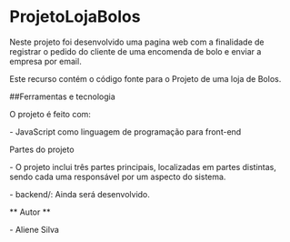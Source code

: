 # ProjetoLojaBolos
<p>Neste projeto foi desenvolvido uma pagina web com a finalidade de registrar o pedido do cliente de uma encomenda de bolo e enviar a empresa por email.</br></p>
<p>Este recurso contém o código fonte para o Projeto de uma loja de Bolos.</br></p>

<p> ##Ferramentas e tecnologia</br></p>
<p>O projeto é feito com:</br></p>
<p>- JavaScript como linguagem de programação para front-end</br></p>

<p>Partes do projeto</p>
<p>- O projeto inclui três partes principais, localizadas em partes distintas, sendo cada uma responsável por um aspecto do sistema.</p>

<p> - backend/: Ainda será desenvolvido.</p>
<p> ** Autor **</p>
<p> - Aliene Silva</p>

